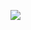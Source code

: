 <img src="https://img.shields.io/badge/JAVA-007396?
          style=flat&logo=Java&logoColor=white"/>
